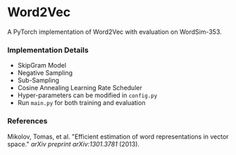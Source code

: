 # Word2Vec
A PyTorch implementation of Word2Vec with evaluation on WordSim-353.

### Implementation Details
- SkipGram Model
- Negative Sampling
- Sub-Sampling
- Cosine Annealing Learning Rate Scheduler
- Hyper-parameters can be modified in `config.py`
- Run `main.py` for both training and evaluation

### References
Mikolov, Tomas, et al. "Efficient estimation of word representations in vector space." *arXiv preprint arXiv:1301.3781* (2013).

